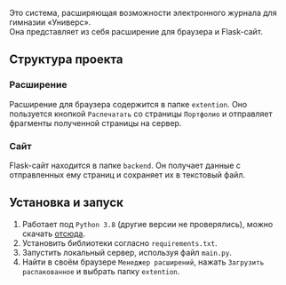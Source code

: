 Это система, расширяющая возможности электронного журнала для гимназии «Универс».  
Она представляет из себя расширение для браузера и Flask-сайт.  

## Структура проекта
### Расширение
Расширение для браузера содержится в папке `extention`.
Оно пользуется кнопкой `Распечатать` со страницы `Портфолио` и отправляет фрагменты полученной страницы на сервер.  

### Сайт
Flask-сайт находится в папке `backend`.
Он получает данные с отправленных ему страниц и сохраняет их в текстовый файл.

## Установка и запуск
1. Работает под `Python 3.8` (другие версии не проверялись), можно скачать [отсюда](https://www.python.org/downloads/).
2. Установить библиотеки согласно `requirements.txt`.
3. Запустить локальный сервер, используя файл `main.py`.
4. Найти в своём браузере `Менеджер расширений`, нажать `Загрузить распакованное` и выбрать папку `extention`.
